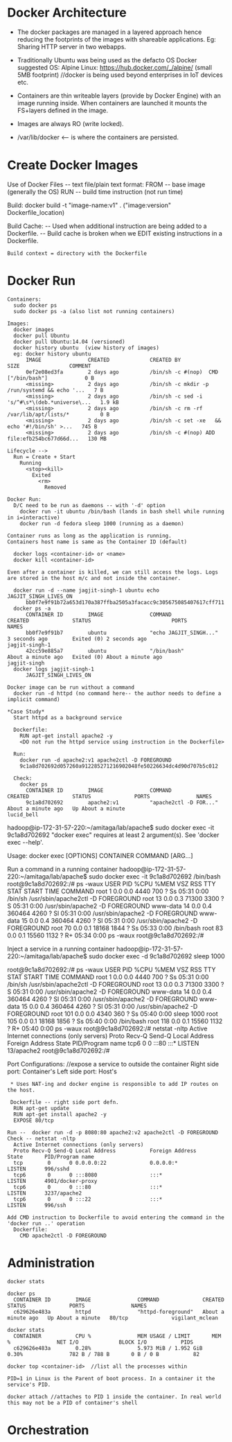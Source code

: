 
Docker Architecture
===================
  * The docker packages are managed in a layered approach hence reducing the footprints of the images with shareable applications.
  Eg: Sharing HTTP server in two webapps.

  * Traditionally Ubuntu was being used as the defacto OS
  Docker suggested OS: Alpine Linux: https://hub.docker.com/_/alpine/ (small 5MB footprint)  //docker is being used beyond enterprises in IoT devices etc.

  * Containers are thin writeable layers (provide by Docker Engine) with an image running inside. When containers are launched it mounts the FS+layers defined in the image.

  * Images are always RO (write locked).

  *  /var/lib/docker <-- is where the containers are persisted.

Create Docker Images
====================
  Use of Docker Files -- text file/plain text
  format:
    FROM -- base image (generally the OS)
    RUN -- build time instruction (not run time)

  Build:
    docker build -t "image-name:v1" .   ("image:version" Dockerfile_location)

  Build Cache:
    -- Used when additional instruction are being added to a Dockerfile.
    -- Build cache is broken when we EDIT existing instructions in a Dockerfile.

    Build context = directory with the Dockerfile


Docker Run
===========
    Containers:
      sudo docker ps
      sudo docker ps -a (also list not running containers)

    Images:
      docker images
      docker pull Ubuntu
      docker pull Ubuntu:14.04 (versioned)
      docker history ubuntu  (view history of images)
      eg: docker history ubuntu
          IMAGE               CREATED             CREATED BY                                      SIZE                COMMENT
          0ef2e08ed3fa        2 days ago          /bin/sh -c #(nop)  CMD ["/bin/bash"]            0 B                 
          <missing>           2 days ago          /bin/sh -c mkdir -p /run/systemd && echo '...   7 B                 
          <missing>           2 days ago          /bin/sh -c sed -i 's/^#\s*\(deb.*universe\...   1.9 kB              
          <missing>           2 days ago          /bin/sh -c rm -rf /var/lib/apt/lists/*          0 B                 
          <missing>           2 days ago          /bin/sh -c set -xe   && echo '#!/bin/sh' >...   745 B               
          <missing>           2 days ago          /bin/sh -c #(nop) ADD file:efb254bc677d66d...   130 MB  

    Lifecycle -->
      Run = Create + Start
        Running
          <stop><kill>
            Exited
              <rm>
                Removed

    Docker Run:
      D/C need to be run as daemons -- with '-d' option
        docker run -it ubuntu /bin/bash (lands in bash shell while running in i=interactive)
        docker run -d fedora sleep 1000 (running as a daemon)

    Container runs as long as the application is running.
    Containers host name is same as the Container ID (default)

      docker logs <container-id> or <name>
      docker kill <container-id>

    Even after a container is killed, we can still access the logs. Logs are stored in the host m/c and not inside the container.   

      docker run -d --name jagjit-singh-1 ubuntu echo JAGJIT_SINGH_LIVES_ON
          bb0f7e9f91b72a653d170a387ffba2505a3facacc9c305675085407617cff711
      docker ps -a
          CONTAINER ID        IMAGE               COMMAND                  CREATED              STATUS                          PORTS               NAMES
          bb0f7e9f91b7        ubuntu              "echo JAGJIT_SINGH..."   3 seconds ago        Exited (0) 2 seconds ago                            jagjit-singh-1
          42cc59e885a7        ubuntu              "/bin/bash"              About a minute ago   Exited (0) About a minute ago                       jagjit-singh
      docker logs jagjit-singh-1
          JAGJIT_SINGH_LIVES_ON

    Docker image can be run without a command
      docker run -d httpd (no command here-- the author needs to define a implicit command)

    *Case Study*
      Start httpd as a background service

      Dockerfile:   
        RUN apt-get install apache2 -y
        <DO not run the httpd service using instruction in the Dockerfile>

      Run:
        docker run -d apache2:v1 apache2ctl -D FOREGROUND
        9c1a8d702692d057260a912285271216902048fe50226634dc4d90d707b5c012

      Check:
        docker ps
          CONTAINER ID        IMAGE               COMMAND                  CREATED              STATUS              PORTS               NAMES
          9c1a8d702692        apache2:v1          "apache2ctl -D FOR..."   About a minute ago   Up About a minute                       lucid_bell



    
hadoop@ip-172-31-57-220:~/amitaga/lab/apache$ sudo docker exec -it 9c1a8d702692
"docker exec" requires at least 2 argument(s).
See 'docker exec --help'.

Usage:  docker exec [OPTIONS] CONTAINER COMMAND [ARG...]

Run a command in a running container
hadoop@ip-172-31-57-220:~/amitaga/lab/apache$ sudo docker exec -it 9c1a8d702692 /bin/bash
root@9c1a8d702692:/# ps -waux
USER       PID %CPU %MEM    VSZ   RSS TTY      STAT START   TIME COMMAND
root         1  0.0  0.0   4440   700 ?        Ss   05:31   0:00 /bin/sh /usr/sbin/apache2ctl -D FOREGROUND
root        13  0.0  0.3  71300  3300 ?        S    05:31   0:00 /usr/sbin/apache2 -D FOREGROUND
www-data    14  0.0  0.4 360464  4260 ?        Sl   05:31   0:00 /usr/sbin/apache2 -D FOREGROUND
www-data    15  0.0  0.4 360464  4260 ?        Sl   05:31   0:00 /usr/sbin/apache2 -D FOREGROUND
root        70  0.0  0.1  18168  1844 ?        Ss   05:33   0:00 /bin/bash
root        83  0.0  0.1  15560  1132 ?        R+   05:34   0:00 ps -waux
root@9c1a8d702692:/#

Inject a service in a running container
hadoop@ip-172-31-57-220:~/amitaga/lab/apache$ sudo docker exec -d 9c1a8d702692 sleep 1000

root@9c1a8d702692:/# ps -waux
USER       PID %CPU %MEM    VSZ   RSS TTY      STAT START   TIME COMMAND
root         1  0.0  0.0   4440   700 ?        Ss   05:31   0:00 /bin/sh /usr/sbin/apache2ctl -D FOREGROUND
root        13  0.0  0.3  71300  3300 ?        S    05:31   0:00 /usr/sbin/apache2 -D FOREGROUND
www-data    14  0.0  0.4 360464  4260 ?        Sl   05:31   0:00 /usr/sbin/apache2 -D FOREGROUND
www-data    15  0.0  0.4 360464  4260 ?        Sl   05:31   0:00 /usr/sbin/apache2 -D FOREGROUND
root       101  0.0  0.0   4340   360 ?        Ss   05:40   0:00 sleep 1000
root       105  0.0  0.1  18168  1856 ?        Ss   05:40   0:00 /bin/bash
root       118  0.0  0.1  15560  1132 ?        R+   05:40   0:00 ps -waux
root@9c1a8d702692:/# netstat -nltp
Active Internet connections (only servers)
Proto Recv-Q Send-Q Local Address           Foreign Address         State       PID/Program name
tcp6       0      0 :::80                   :::*                    LISTEN      13/apache2
root@9c1a8d702692:/#

   Port Configurations: //expose a service to outside the container
     Right side port: Container's
     Left side port: Host's

     * Uses NAT-ing and docker engine is responsible to add IP routes on the host.

     Dockerfile -- right side port defn.
      RUN apt-get update
      RUN apt-get install apache2 -y
      EXPOSE 80/tcp

    Run --  docker run -d -p 8080:80 apache2:v2 apache2ctl -D FOREGROUND
    Check -- netstat -nltp      
      Active Internet connections (only servers)
      Proto Recv-Q Send-Q Local Address           Foreign Address         State       PID/Program name
      tcp        0      0 0.0.0.0:22              0.0.0.0:*               LISTEN      996/sshd
      tcp6       0      0 :::8080                 :::*                    LISTEN      4901/docker-proxy
      tcp6       0      0 :::80                   :::*                    LISTEN      3237/apache2
      tcp6       0      0 :::22                   :::*                    LISTEN      996/ssh

    Add CMD instruction to Dockerfile to avoid entering the command in the 'docker run ..' operation
      Dockerfile:
        CMD apache2ctl -D FOREGROUND


Administration
==============
    docker stats

    docker ps
      CONTAINER ID        IMAGE               COMMAND              CREATED              STATUS              PORTS               NAMES
      c629626e483a        httpd               "httpd-foreground"   About a minute ago   Up About a minute   80/tcp              vigilant_mclean

    docker stats
      CONTAINER           CPU %               MEM USAGE / LIMIT       MEM %               NET I/O             BLOCK I/O           PIDS
      c629626e483a        0.28%               5.973 MiB / 1.952 GiB   0.30%               782 B / 788 B       0 B / 0 B           82

    docker top <container-id>  //list all the processes within  

    PID=1 in Linux is the Parent of boot process. In a container it the service's PID.

    docker attach //attaches to PID 1 inside the container. In real world this may not be a PID of container's shell



Orchestration
=============
